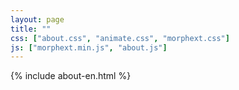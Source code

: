 ```yaml
---
layout: page
title: ""
css: ["about.css", "animate.css", "morphext.css"]
js: ["morphext.min.js", "about.js"]
---
```

{% include about-en.html %}
